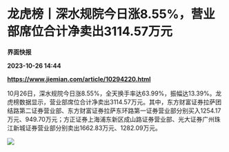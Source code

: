 # 龙虎榜丨深水规院今日涨8.55%，营业部席位合计净卖出3114.57万元
**界面快报**

**2023-10-26 14:44**

**https://www.jiemian.com/article/10294220.html**

10月26日，深水规院今日涨8.55%，全天换手率达63.99%，振幅达13.39%。龙虎榜数据显示，营业部席位合计净卖出3114.57万元。其中，东方财富证券拉萨团结路第二证券营业部、东方财富证券拉萨东环路第一证券营业部分别买入1254.17万元、949.70万元；方正证券上海浦东新区成山路证券营业部、光大证券广州珠江新城证券营业部分别卖出1662.83万元、1282.09万元。

![](https://img1.jiemian.com/101/original/20231026/169833037536778100_a700xH.png)